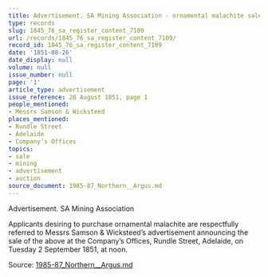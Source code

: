 ```yaml
---
title: Advertisement. SA Mining Association - ornamental malachite sale
type: records
slug: 1845_76_sa_register_content_7109
url: /records/1845_76_sa_register_content_7109/
record_id: 1845_76_sa_register_content_7109
date: '1851-08-26'
date_display: null
volume: null
issue_number: null
page: '1'
article_type: advertisement
issue_reference: 26 August 1851, page 1
people_mentioned:
- Messrs Samson & Wicksteed
places_mentioned:
- Rundle Street
- Adelaide
- Company’s Offices
topics:
- sale
- mining
- advertisement
- auction
source_document: 1985-87_Northern__Argus.md
---
```


Advertisement.  SA Mining Association

Applicants desiring to purchase ornamental malachite are respectfully referred to Messrs Samson & Wicksteed’s advertisement announcing the sale of the above at the Company’s Offices, Rundle Street, Adelaide, on Tuesday 2 September 1851, at noon.

Source: [1985-87_Northern__Argus.md](/downloads/markdown/1985-87_Northern__Argus.md)
